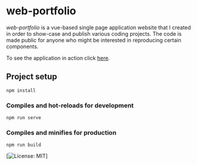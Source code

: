 # web-portfolio

_web-portfolio_ is a vue-based single page application website that I created in order to show-case and publish various 
coding projects. The code is made public for anyone who might be interested in reproducing certain components.

To see the application in action click [here](https://yagmour.io).

## Project setup
```
npm install
```

### Compiles and hot-reloads for development
```
npm run serve
```

### Compiles and minifies for production
```
npm run build
```

[![License: MIT](https://img.shields.io/badge/License-MIT-yellow.svg)]

